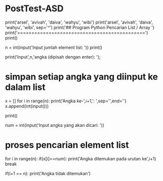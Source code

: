 # PostTest-ASD
print('arsel', 'avivah', 'daiva', 'wahyu', 'wibi')
print('arsel', 'avivah', 'daiva', 'wahyu', 'wibi', sep='_^_')
print('##  Program Python Pencarian List / Array  ')
print('=============================================')
print()
  
n = int(input('Input jumlah element list: '))
print()
 
print('Input',n,'angka (dipisah dengan enter): ');
 
# simpan setiap angka yang diinput ke dalam list
x = []
for i in range(n):
  print('Angka ke-',i+1,': ',sep='',end='')
  x.append(int(input()))
 
print()
 
num = int(input('Input angka yang akan dicari: '))
  
# proses pencarian element list
for i in range(n):
  if(x[i]==num):
    print('Angka ditemukan pada urutan ke',i+1)
    break
 
if(i+1 == n):
  print('Angka tidak ditemukan')

